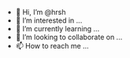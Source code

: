- 👋 Hi, I’m @hrsh
- 👀 I’m interested in ...
- 🌱 I’m currently learning ...
- 💞️ I’m looking to collaborate on ...
- 📫 How to reach me ...

<!---
hrsh/hrsh is a ✨ special ✨ repository because its `README.md` (this file) appears on your GitHub profile.
You can click the Preview link to take a look at your changes.
--->
